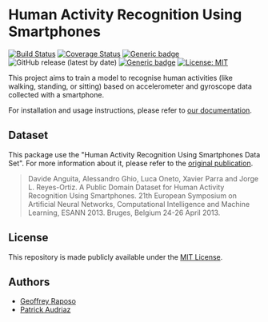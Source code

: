 # Human Activity Recognition Using Smartphones

[![Build Status](https://travis-ci.org/patrickaudriaz/mini-project.svg?branch=master)](https://travis-ci.org/patrickaudriaz/mini-project)
[![Coverage Status](https://coveralls.io/repos/github/patrickaudriaz/mini-project/badge.svg)](https://coveralls.io/github/patrickaudriaz/mini-project)
[![Generic badge](https://img.shields.io/badge/doc-latest-orange.svg)](https://patrickaudriaz.github.io/mini-project/)
![GitHub release (latest by date)](https://img.shields.io/github/v/release/patrickaudriaz/mini-project)
[![Generic badge](https://img.shields.io/badge/github-project-purple.svg)](hhttps://github.com/patrickaudriaz/mini-project)
[![License: MIT](https://img.shields.io/badge/License-MIT-red.svg)](https://opensource.org/licenses/MIT)


This project aims to train a model to recognise human activities (like walking, 
standing, or sitting) based on accelerometer and gyroscope data collected with 
a smartphone.

For installation and usage instructions, please refer to 
[our documentation](https://patrickaudriaz.github.io/mini-project/).

## Dataset

This package use the "Human Activity Recognition Using Smartphones Data Set".
For more information about it, please refer to the 
[original publication](https://archive.ics.uci.edu/ml/datasets/human+activity+recognition+using+smartphones).

> Davide Anguita, Alessandro Ghio, Luca Oneto, Xavier Parra and Jorge L. Reyes-Ortiz. A Public Domain Dataset for Human Activity Recognition Using Smartphones. 21th European Symposium on Artificial Neural Networks, Computational Intelligence and Machine Learning, ESANN 2013. Bruges, Belgium 24-26 April 2013.

## License

This repository is made publicly available under the [MIT License](https://opensource.org/licenses/MIT).

## Authors 
- [Geoffrey Raposo](https://github.com/ge0ra)
- [Patrick Audriaz](https://patrick-audriaz.com/)
